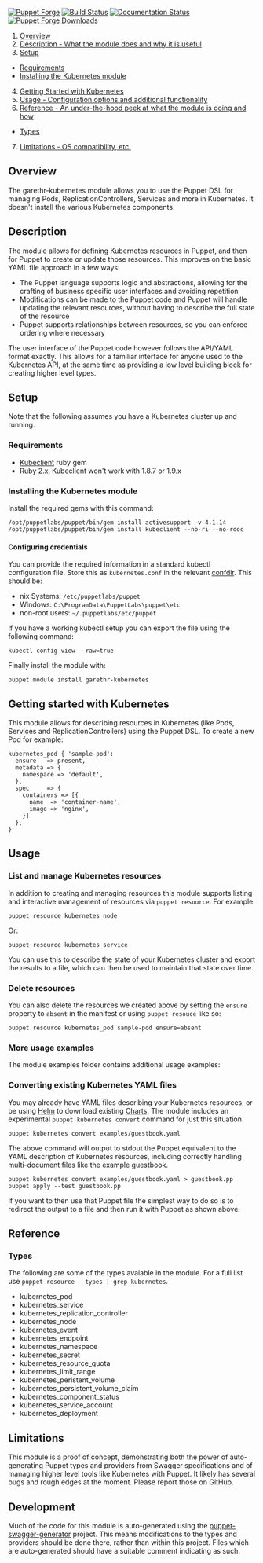 [![Puppet
Forge](http://img.shields.io/puppetforge/v/garethr/kubernetes.svg)](https://forge.puppetlabs.com/garethr/kubernetes)
[![Build
Status](https://secure.travis-ci.org/garethr/garethr-kubernetes.png)](http://travis-ci.org/garethr/garethr-kubernetes)
[![Documentation
Status](http://img.shields.io/badge/docs-puppet--strings-lightgrey.svg)](https://garethr.github.io/garethr-kubernetes)
[![Puppet Forge
Downloads](http://img.shields.io/puppetforge/dt/garethr/kubernetes.svg)](https://forge.puppetlabs.com/garethr/kubernetes)

1. [Overview](#overview)
2. [Description - What the module does and why it is useful](#description)
3. [Setup](#setup)
  * [Requirements](#requirements)
  * [Installing the Kubernetes module](#installing-the-kubernetes-module)
4. [Getting Started with Kubernetes](#getting-started-with-kubernetes)
5. [Usage - Configuration options and additional functionality](#usage)
6. [Reference - An under-the-hood peek at what the module is doing and how](#reference)
  * [Types](#types)
7. [Limitations - OS compatibility, etc.](#limitations)

## Overview

The garethr-kubernetes module allows you to use the Puppet DSL for managing Pods,
ReplicationControllers, Services and more in Kubernetes. It doesn't install the various
Kubernetes components.

## Description

The module allows for defining Kubernetes resources in Puppet, and then
for Puppet to create or update those resources. This improves on the
basic YAML file approach in a few ways:

* The Puppet language supports logic and abstractions, allowing for
  the crafting of business specific user interfaces and avoiding
  repetition
* Modifications can be made to the Puppet code and Puppet will handle
  updating the relevant resources, without having to describe the full
  state of the resource
* Puppet supports relationships between resources, so you can enforce
  ordering where necessary

The user interface of the Puppet code however follows the API/YAML
format exactly. This allows for a familiar interface for anyone used to
the Kubernetes API, at the same time as providing a low level building
block for creating higher level types.

## Setup

Note that the following assumes you have a Kubernetes cluster up and
running.

### Requirements

* [Kubeclient](https://github.com/abonas/kubeclient) ruby gem
* Ruby 2.x, Kubeclient won't work with 1.8.7 or 1.9.x

### Installing the Kubernetes module

Install the required gems with this command:

    /opt/puppetlabs/puppet/bin/gem install activesupport -v 4.1.14
    /opt/puppetlabs/puppet/bin/gem install kubeclient --no-ri --no-rdoc

#### Configuring credentials

You can provide the required information in a standard kubectl configuration
file. Store this as `kubernetes.conf` in the relevant
[confdir](https://docs.puppetlabs.com/puppet/latest/reference/dirs_confdir.html).
This should be:

   * nix Systems: `/etc/puppetlabs/puppet`
   * Windows: `C:\ProgramData\PuppetLabs\puppet\etc`
   * non-root users: `~/.puppetlabs/etc/puppet`

If you have a working kubectl setup you can export the file using the
following command:

    kubectl config view --raw=true

Finally install the module with:

    puppet module install garethr-kubernetes

## Getting started with Kubernetes

This module allows for describing resources in Kubernetes (like Pods,
Services and ReplicationControllers) using the Puppet DSL. To create a
new Pod for example:

```puppet
kubernetes_pod { 'sample-pod':
  ensure   => present,
  metadata => {
    namespace => 'default',
  },
  spec     => {
    containers => [{
      name  => 'container-name',
      image => 'nginx',
    }]
  },
}
```

## Usage

### List and manage Kubernetes resources

In addition to creating and managing resources this module supports listing
and interactive management of resources via `puppet resource`. For example:

    puppet resource kubernetes_node

Or:

    puppet resource kubernetes_service

You can use this to describe the state of your Kubernetes cluster and
export the results to a file, which can then be used to maintain that
state over time.

### Delete resources

You can also delete the resources we created above by setting the `ensure`
property to `absent` in the manifest or using `puppet resouce` like so:

    puppet resource kubernetes_pod sample-pod ensure=absent

### More usage examples

The module examples folder contains additional usage examples:

### Converting existing Kubernetes YAML files

You may already have YAML files describing your Kubernetes resources, or
be using [Helm](http://helm.sh) to download existing
[Charts](https://github.com/helm/charts). The module includes an
experimental `puppet kubernetes convert` command for just this
situation.

    puppet kubernetes convert examples/guestbook.yaml

The above command will output to stdout the Puppet equivalent to the
YAML description of Kubernetes resources, including correctly handling
multi-document files like the example guestbook.

    puppet kubernetes convert examples/guestbook.yaml > guestbook.pp
    puppet apply --test guestbook.pp

If you want to then use that Puppet file the simplest way to do so is to
redirect the output to a file and then run it with Puppet as shown
above.

## Reference

### Types

The following are some of the types avaiable in the module. For a full
list use `puppet resource --types | grep kubernetes`.

* kubernetes_pod
* kubernetes_service
* kubernetes_replication_controller
* kubernetes_node
* kubernetes_event
* kubernetes_endpoint
* kubernetes_namespace
* kubernetes_secret
* kubernetes_resource_quota
* kubernetes_limit_range
* kubernetes_peristent_volume
* kubernetes_persistent_volume_claim
* kubernetes_component_status
* kubernetes_service_account
* kubernetes_deployment

## Limitations

This module is a proof of concept, demonstrating both the power of
auto-generating Puppet types and providers from Swagger specifications
and of managing higher level tools like Kubernetes with Puppet. It
likely has several bugs and rough edges at the moment. Please report
those on GitHub.

## Development

Much of the code for this module is auto-generated using the
[puppet-swagger-generator](https://github.com/garethr/puppet-swagger-generator)
project. This means modifications to the types and providers should be
done there, rather than within this project. Files which are
auto-generated should have a suitable comment indicating as such.
